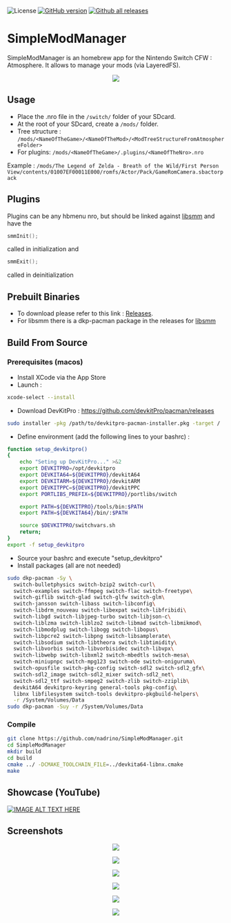 ![License](https://img.shields.io/badge/License-GPLv3-blue.svg) [![GitHub version](https://badge.fury.io/gh/nadrino%2FSimpleModManager.svg)](https://github.com/nadrino/SimpleModManager/releases/) [![Github all releases](https://img.shields.io/github/downloads/nadrino/SimpleModManager/total.svg)](https://GitHub.com/nadrino/SimpleModManager/releases/)

# SimpleModManager
SimpleModManager is an homebrew app for the Nintendo Switch CFW : Atmosphere. It allows to manage your mods (via LayeredFS).

<p align="center"><img src="https://github.com/nadrino/SimpleModManager/blob/master/assets/icon_gui.jpg"></p>

## Usage
- Place the .nro file in the `/switch/` folder of your SDcard.
- At the root of your SDcard, create a `/mods/` folder.
- Tree structure : `/mods/<NameOfTheGame>/<NameOfTheMod>/<ModTreeStructureFromAtmosphereFolder>`
- For plugins: `/mods/<NameOfTheGame>/.plugins/<NameOfTheNro>.nro`

Example : `/mods/The Legend of Zelda - Breath of the Wild/First Person View/contents/01007EF00011E000/romfs/Actor/Pack/GameRomCamera.sbactorpack`

## Plugins
Plugins can be any hbmenu nro, but should be linked against [libsmm](https://github.com/withertech/libsmm) and have the
```c++
smmInit();
```
called in initialization and
```c++
smmExit();
```
called in deinitialization

## Prebuilt Binaries
- To download please refer to this link : [Releases](https://github.com/nadrino/SimpleModManager/releases).
- For libsmm there is a dkp-pacman package in the releases for [libsmm](https://github.com/withertech/libsmm/releases)
## Build From Source

### Prerequisites (macos)
- Install XCode via the App Store
- Launch :
```bash
xcode-select --install
```
- Download DevKitPro : https://github.com/devkitPro/pacman/releases
```bash
sudo installer -pkg /path/to/devkitpro-pacman-installer.pkg -target /
```
- Define environment (add the following lines to your bashrc) :
```bash
function setup_devkitpro()
{
    echo "Seting up DevKitPro..." >&2
    export DEVKITPRO=/opt/devkitpro
    export DEVKITA64=${DEVKITPRO}/devkitA64
    export DEVKITARM=${DEVKITPRO}/devkitARM
    export DEVKITPPC=${DEVKITPRO}/devkitPPC
    export PORTLIBS_PREFIX=${DEVKITPRO}/portlibs/switch

    export PATH=${DEVKITPRO}/tools/bin:$PATH
    export PATH=${DEVKITA64}/bin/:$PATH

    source $DEVKITPRO/switchvars.sh
    return;
}
export -f setup_devkitpro
```
- Source your bashrc and execute "setup_devkitpro"
- Install packages (all are not needed)
```bash
sudo dkp-pacman -Sy \
  switch-bulletphysics switch-bzip2 switch-curl\
  switch-examples switch-ffmpeg switch-flac switch-freetype\
  switch-giflib switch-glad switch-glfw switch-glm\
  switch-jansson switch-libass switch-libconfig\
  switch-libdrm_nouveau switch-libexpat switch-libfribidi\
  switch-libgd switch-libjpeg-turbo switch-libjson-c\
  switch-liblzma switch-liblzo2 switch-libmad switch-libmikmod\
  switch-libmodplug switch-libogg switch-libopus\
  switch-libpcre2 switch-libpng switch-libsamplerate\
  switch-libsodium switch-libtheora switch-libtimidity\
  switch-libvorbis switch-libvorbisidec switch-libvpx\
  switch-libwebp switch-libxml2 switch-mbedtls switch-mesa\
  switch-miniupnpc switch-mpg123 switch-ode switch-oniguruma\
  switch-opusfile switch-pkg-config switch-sdl2 switch-sdl2_gfx\
  switch-sdl2_image switch-sdl2_mixer switch-sdl2_net\
  switch-sdl2_ttf switch-smpeg2 switch-zlib switch-zziplib\
  devkitA64 devkitpro-keyring general-tools pkg-config\
  libnx libfilesystem switch-tools devkitpro-pkgbuild-helpers\
  -r /System/Volumes/Data
sudo dkp-pacman -Suy -r /System/Volumes/Data
```

### Compile
```bash
git clone https://github.com/nadrino/SimpleModManager.git
cd SimpleModManager
mkdir build 
cd build
cmake ../ -DCMAKE_TOOLCHAIN_FILE=../devkita64-libnx.cmake
make
```

## Showcase (YouTube)

[![IMAGE ALT TEXT HERE](https://img.youtube.com/vi/uJiIzLvsW2Y/0.jpg)](https://www.youtube.com/watch?v=uJiIzLvsW2Y)

## Screenshots
<p align="center"><img src="https://github.com/nadrino/SimpleModManager/blob/master/screenshots/1.jpg"></p>
<p align="center"><img src="https://github.com/nadrino/SimpleModManager/blob/master/screenshots/2.jpg"></p>
<p align="center"><img src="https://github.com/nadrino/SimpleModManager/blob/master/screenshots/3.jpg"></p>
<p align="center"><img src="https://github.com/nadrino/SimpleModManager/blob/master/screenshots/4.jpg"></p>
<p align="center"><img src="https://github.com/nadrino/SimpleModManager/blob/master/screenshots/5.jpg"></p>
<p align="center"><img src="https://github.com/nadrino/SimpleModManager/blob/master/screenshots/6.jpg"></p>
